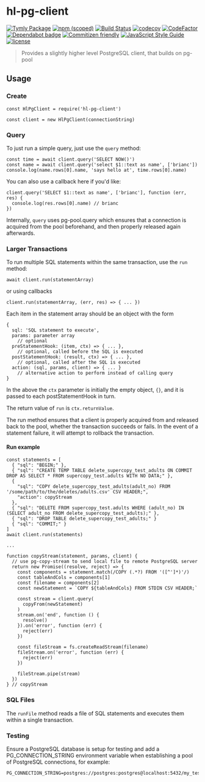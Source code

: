 # hl-pg-client
[![Tymly Package](https://img.shields.io/badge/tymly-package-blue.svg)](https://tymly.io/)
[![npm (scoped)](https://img.shields.io/npm/v/@wmfs/hl-pg-client.svg)](https://www.npmjs.com/package/@wmfs/hl-pg-client)
[![Build Status](https://travis-ci.org/wmfs/hl-pg-client.svg?branch=master)](https://travis-ci.org/wmfs/hl-pg-client)
[![codecov](https://codecov.io/gh/wmfs/hl-pg-client/branch/master/graph/badge.svg)](https://codecov.io/gh/wmfs/hl-pg-client)
[![CodeFactor](https://www.codefactor.io/repository/github/wmfs/hl-pg-client/badge)](https://www.codefactor.io/repository/github/wmfs/hl-pg-client)
[![Dependabot badge](https://img.shields.io/badge/Dependabot-active-brightgreen.svg)](https://dependabot.com/)
[![Commitizen friendly](https://img.shields.io/badge/commitizen-friendly-brightgreen.svg)](http://commitizen.github.io/cz-cli/)
[![JavaScript Style Guide](https://img.shields.io/badge/code_style-standard-brightgreen.svg)](https://standardjs.com)
[![license](https://img.shields.io/github/license/mashape/apistatus.svg)](https://github.com/wmfs/tymly/blob/master/packages/pg-concat/LICENSE)


> Provides a slightly higher level PostgreSQL client, that builds on pg-pool

## Usage

### Create
```
const HlPgClient = require('hl-pg-client')

const client = new HlPgClient(connectionString)
```

### Query
To just run a simple query, just use the ```query``` method:

```
const time = await client.query('SELECT NOW()')
const name = await client.query('select $1::text as name', ['brianc'])
console.log(name.rows[0].name, 'says hello at', time.rows[0].name)
```

You can also use a callback here if you'd like:

```
client.query('SELECT $1::text as name', ['brianc'], function (err, res) {
  console.log(res.rows[0].name) // brianc 
})
```

Internally, ```query``` uses pg-pool.query which ensures that a connection is acquired from the pool
beforehand, and then properly released again afterwards.

### Larger Transactions
To run multiple SQL statements within the same transaction, use the ```run``` method:
```
await client.run(statementArray)
```
or using callbacks
```
client.run(statementArray, (err, res) => { ... })
```

Each item in the statement array should be an object with the form 
```
{
  sql: 'SQL statement to execute',
  params: parameter array
    // optional
  preStatementHook: (item, ctx) => { ... },
    // optional, called before the SQL is executed
  postStatementHook: (result, ctx) => { ... },
    // optional, called after the SQL is executed
  action: (sql, params, client) => { ... }
    // alternative action to perform instead of calling query
}
```

In the above the ```ctx``` parameter is initially the empty object, ```{}```, 
and it is passed to each postStatementHook in turn. 

The return value of ```run``` is ```ctx.returnValue```.

The run method ensures that a client is properly acquired from and released back to the pool, whether the transaction 
succeeds or fails.  In the event of a statement failure, it will attempt to rollback the transaction.

#### Run example

```
const statements = [
  { "sql": "BEGIN;" },
  { "sql": "CREATE TEMP TABLE delete_supercopy_test_adults ON COMMIT DROP AS SELECT * FROM supercopy_test.adults WITH NO DATA;" },
  { 
    "sql": "COPY delete_supercopy_test_adults(adult_no) FROM '/some/path/to/the/deletes/adults.csv' CSV HEADER;",
    "action": copyStream
  },
  { "sql": "DELETE FROM supercopy_test.adults WHERE (adult_no) IN (SELECT adult_no FROM delete_supercopy_test_adults);" },
  { "sql": "DROP TABLE delete_supercopy_test_adults;" }
  { "sql": "COMMIT;" }
]
await client.run(statements)

...

function copyStream(statement, params, client) {
  // use pg-copy-stream to send local file to remote PostgreSQL server
  return new Promise((resolve, reject) => {
    const components = statement.match(/COPY (.*?) FROM '([^']*)'/)
    const tableAndCols = components[1]
    const filename = components[2]
    const newStatement = `COPY ${tableAndCols} FROM STDIN CSV HEADER;`

    const stream = client.query(
      copyFrom(newStatement)
    )
    stream.on('end', function () {
      resolve()
    }).on('error', function (err) {
      reject(err)
    })

    const fileStream = fs.createReadStream(filename)
    fileStream.on('error', function (err) {
      reject(err)
    })

    fileStream.pipe(stream)
  })
} // copyStream
```

### SQL Files

The ```runFile``` method reads a file of SQL statements and executes them within a single transaction.

### Testing

Ensure a PostgreSQL database is setup for testing and add a PG_CONNECTION_STRING environment variable when establishing a pool of PostgreSQL connections, for example:

```
PG_CONNECTION_STRING=postgres://postgres:postgres@localhost:5432/my_test_db
```